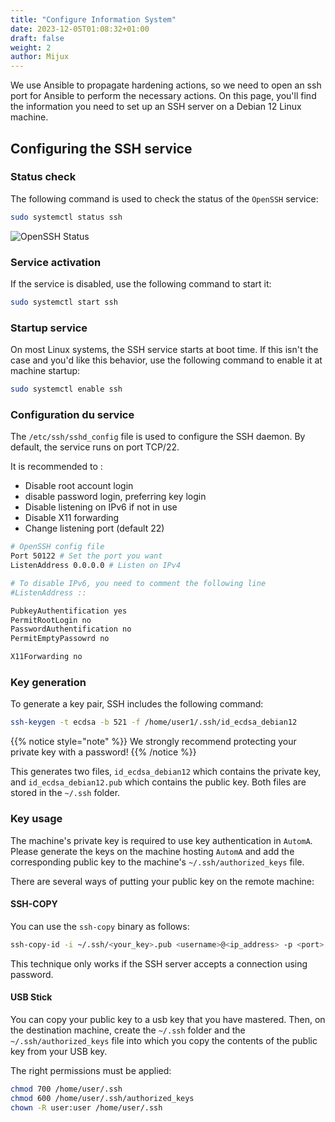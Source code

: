 ```yaml
---
title: "Configure Information System"
date: 2023-12-05T01:08:32+01:00
draft: false
weight: 2
author: Mijux
---
```


We use Ansible to propagate hardening actions, so we need to open an ssh port for Ansible to perform the necessary actions. On this page, you'll find the information you need to set up an SSH server on a Debian 12 Linux machine.

## Configuring the SSH service

### Status check

The following command is used to check the status of the `OpenSSH` service:

```bash
sudo systemctl status ssh
```

![OpenSSH Status](/images/user_guide/configure_is/openssh-status.png)

### Service activation

If the service is disabled, use the following command to start it:

```bash
sudo systemctl start ssh
```

### Startup service

On most Linux systems, the SSH service starts at boot time. If this isn't the case and you'd like this behavior, use the following command to enable it at machine startup:

```bash
sudo systemctl enable ssh
```

### Configuration du service

The `/etc/ssh/sshd_config` file is used to configure the SSH daemon. By default, the service runs on port TCP/22.


It is recommended to :
- Disable root account login
- disable password login, preferring key login
- Disable listening on IPv6 if not in use
- Disable X11 forwarding
- Change listening port (default 22)

```bash
# OpenSSH config file
Port 50122 # Set the port you want
ListenAddress 0.0.0.0 # Listen on IPv4

# To disable IPv6, you need to comment the following line
#ListenAddress ::

PubkeyAuthentification yes
PermitRootLogin no
PasswordAuthentification no
PermitEmptyPassowrd no

X11Forwarding no
```

### Key generation

To generate a key pair, SSH includes the following command:

```bash
ssh-keygen -t ecdsa -b 521 -f /home/user1/.ssh/id_ecdsa_debian12
```

{{% notice style="note" %}}
We strongly recommend protecting your private key with a password!
{{% /notice %}}

This generates two files, `id_ecdsa_debian12` which contains the private key, and `id_ecdsa_debian12.pub` which contains the public key. Both files are stored in the `~/.ssh` folder. 

### Key usage

The machine's private key is required to use key authentication in `AutomA`. Please generate the keys on the machine hosting `AutomA` and add the corresponding public key to the machine's `~/.ssh/authorized_keys` file.

There are several ways of putting your public key on the remote machine:

#### SSH-COPY

You can use the `ssh-copy` binary as follows:
```bash
ssh-copy-id -i ~/.ssh/<your_key>.pub <username>@<ip_address> -p <port>
```

This technique only works if the SSH server accepts a connection using password.

#### USB Stick

You can copy your public key to a usb key that you have mastered. Then, on the destination machine, create the `~/.ssh` folder and the `~/.ssh/authorized_keys` file into which you copy the contents of the public key from your USB key.

The right permissions must be applied:
```bash
chmod 700 /home/user/.ssh
chmod 600 /home/user/.ssh/authorized_keys
chown -R user:user /home/user/.ssh
```